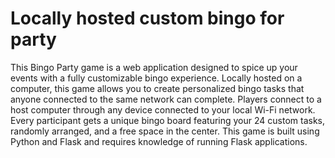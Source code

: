 # Locally hosted custom bingo for party

This Bingo Party game is a web application designed to spice up your events with a fully customizable bingo experience. Locally hosted on a computer, this game allows you to create personalized bingo tasks that anyone connected to the same network can complete. Players connect to a host computer through any device connected to your local Wi-Fi network. Every participant gets a unique bingo board featuring your 24 custom tasks, randomly arranged, and a free space in the center. This game is built using Python and Flask and requires knowledge of running Flask applications.


